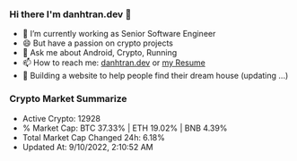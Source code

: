 ### Hi there I'm danhtran.dev 👋

- 🔭 I’m currently working as Senior Software Engineer
- 😄 But have a passion on crypto projects
- 💬 Ask me about Android, Crypto, Running 
- 📫 How to reach me: <a href="https://danhtran.dev" target="_blank">danhtran.dev</a> or <a href="Developer-Resume.pdf" target="_blank">my Resume</a>
- 🌱 Building a website to help people find their dream house (updating ...)

### Crypto Market Summarize
- Active Crypto: 12928
- % Market Cap: BTC 37.33% | ETH 19.02% | BNB 4.39%
- Total Market Cap Changed 24h: 6.18%
- Updated At: 9/10/2022, 2:10:52 AM

